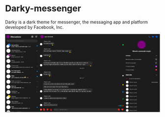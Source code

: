 # Darky-messenger

Darky is a dark theme for messenger, the messaging app and platform developed by Facebook, Inc.

![Sample messenger page with Darky theme](src/icons/darkyscreen.png)
